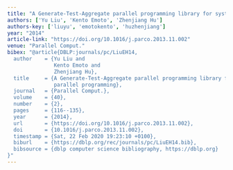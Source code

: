 ```yaml
---
title: "A Generate-Test-Aggregate parallel programming library for systematic parallel programming"
authors: ['Yu Liu', 'Kento Emoto', 'Zhenjiang Hu']
authors-key: ['liuyu', 'emotokento', 'huzhenjiang']
year: "2014"
article-link: "https://doi.org/10.1016/j.parco.2013.11.002"
venue: "Parallel Comput."
bibex: "@article{DBLP:journals/pc/LiuEH14,
  author    = {Yu Liu and
               Kento Emoto and
               Zhenjiang Hu},
  title     = {A Generate-Test-Aggregate parallel programming library for systematic
               parallel programming},
  journal   = {Parallel Comput.},
  volume    = {40},
  number    = {2},
  pages     = {116--135},
  year      = {2014},
  url       = {https://doi.org/10.1016/j.parco.2013.11.002},
  doi       = {10.1016/j.parco.2013.11.002},
  timestamp = {Sat, 22 Feb 2020 19:23:10 +0100},
  biburl    = {https://dblp.org/rec/journals/pc/LiuEH14.bib},
  bibsource = {dblp computer science bibliography, https://dblp.org}
}"
---
```

